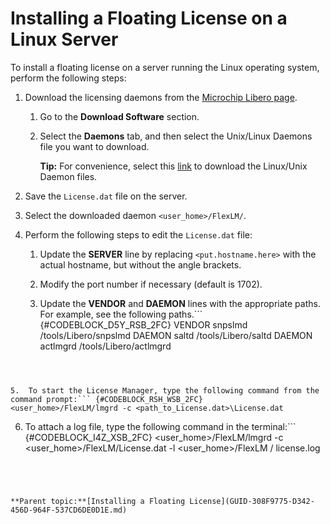 # Installing a Floating License on a Linux Server

To install a floating license on a server running the Linux operating system, perform the following steps:

1.  Download the licensing daemons from the [Microchip Libero page](https://www.microchip.com/en-us/products/fpgas-and-plds/fpga-and-soc-design-tools/fpga/libero-software-later-versions).

    1.  Go to the **Download Software** section.

    2.  Select the **Daemons** tab, and then select the Unix/Linux Daemons file you want to download.

        **Tip:** For convenience, select this [link](https://ww1.microchip.com/downloads/secure/aemDocuments/documents/FPGA/media-content/FPGA/daemons/Linux_Licensing_Daemon_11.19.6.0_64-bit.tar.gz) to download the Linux/Unix Daemon files.

2.  Save the `License.dat` file on the server.

3.  Select the downloaded daemon `<user_home>/FlexLM/`.

4.  Perform the following steps to edit the `License.dat` file:

    1.  Update the **SERVER** line by replacing `<put.hostname.here>` with the actual hostname, but without the angle brackets.

    2.  Modify the port number if necessary \(default is 1702\).

    3.  Update the **VENDOR** and **DAEMON** lines with the appropriate paths. For example, see the following paths.``` {#CODEBLOCK_D5Y_RSB_2FC}
VENDOR snpslmd /tools/Libero/snpslmd
DAEMON saltd /tools/Libero/saltd
DAEMON actlmgrd /tools/Libero/actlmgrd
```



5.  To start the License Manager, type the following command from the command prompt:``` {#CODEBLOCK_RSH_WSB_2FC}
<user_home>/FlexLM/lmgrd -c <path_to_License.dat>\License.dat
```



6.  To attach a log file, type the following command in the terminal:``` {#CODEBLOCK_I4Z_XSB_2FC}
<user_home>/FlexLM/lmgrd -c <user_home>/FlexLM/License.dat -l <user_home>/FlexLM /
license.log
```




**Parent topic:**[Installing a Floating License](GUID-308F9775-D342-456D-964F-537CD6DE0D1E.md)

